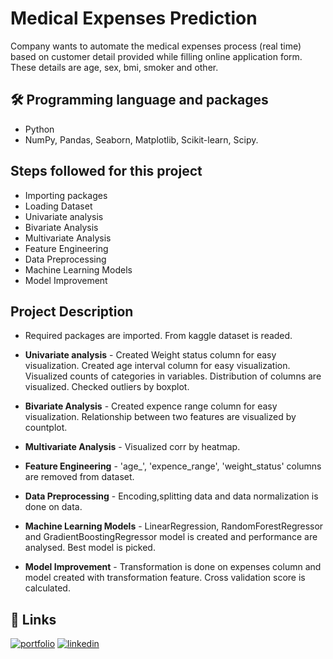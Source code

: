 
# Medical Expenses Prediction

Company wants to automate the medical expenses process (real time) based on customer detail provided while filling online application form. These details are age, sex, bmi, smoker and other.  

## 🛠 Programming language and packages

- Python
- NumPy, Pandas, Seaborn, Matplotlib, Scikit-learn, Scipy.




  
## Steps followed for this project

- Importing packages
- Loading Dataset
- Univariate analysis
- Bivariate Analysis
- Multivariate Analysis
- Feature Engineering
- Data Preprocessing
- Machine Learning Models
- Model Improvement


  
## Project Description

- Required packages are imported. From kaggle dataset is readed. 

- **Univariate analysis** - Created Weight status column for easy visualization. Created age interval column for easy visualization. Visualized counts of categories in variables. Distribution of columns are visualized. Checked outliers by boxplot.

- **Bivariate Analysis** - Created expence range column for easy visualization. Relationship between two features are visualized by countplot.

- **Multivariate Analysis** - Visualized corr by heatmap. 

- **Feature Engineering** - 'age_', 'expence_range', 'weight_status' columns are removed from dataset.

- **Data Preprocessing** - Encoding,splitting data and data normalization is done on data.

- **Machine Learning Models** - LinearRegression, RandomForestRegressor and GradientBoostingRegressor model is created and performance are analysed. Best model is picked.

- **Model Improvement** - Transformation is done on expenses column and model created with transformation feature. Cross validation score is calculated. 

## 🔗 Links
[![portfolio](https://img.shields.io/badge/kaggle-000?style=for-the-badge&logo=ko-fi&logoColor=white)](https://www.kaggle.com/hariprabu)
[![linkedin](https://img.shields.io/badge/linkedin-0A66C2?style=for-the-badge&logo=linkedin&logoColor=white)](https://www.linkedin.com/in/hariprabu741/)


  